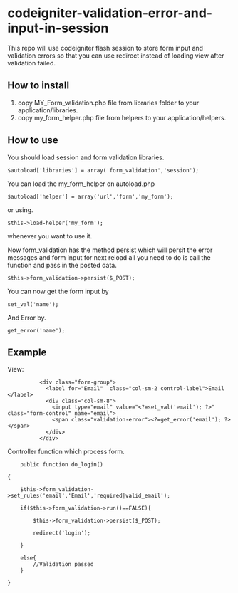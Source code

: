 # codeigniter-validation-error-and-input-in-session
This repo will use codeigniter flash session to store form input and validation errors so that you can use redirect instead of loading view after validation failed.

## How to install ##

 1. copy MY_Form_validation.php file from libraries folder to your application/libraries.
 2. copy my_form_helper.php file from helpers to your application/helpers.

## How to use ##
You should load session and form validation libraries.

    $autoload['libraries'] = array('form_validation','session');

You can load the my_form_helper on autoload.php

    $autoload['helper'] = array('url','form','my_form');

or 
using.

    $this->load-helper('my_form'); 

whenever you want to use it.

Now form_validation has the method persist which will persit the error messages and form input for next reload all you need to do is call the function and pass in the posted data.

    $this->form_validation->persist($_POST);

You can now get the form input by

    set_val('name');

And Error by.

    get_error('name');

## Example ##
View:

    		  <div class="form-group">
			    <label for="Email"  class="col-sm-2 control-label">Email </label>
			    <div class="col-sm-8">
			      <input type="email" value="<?=set_val('email'); ?>" class="form-control" name="email">
			      <span class="validation-error"><?=get_error('email'); ?></span>
			    </div>
			  </div>

Controller function which process form.

    	public function do_login()

	{

		$this->form_validation->set_rules('email','Email','required|valid_email');

		if($this->form_validation->run()==FALSE){

			$this->form_validation->persist($_POST);

			redirect('login');

		}

		else{
			//Validation passed
		}

	}


